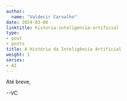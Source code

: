```yaml
---
author:
  name: "Valdecir Carvalho"
date: 2024-03-08
linktitle: historia-inteligencia-artificial
type:
- post
- posts
title: A História da Inteligência Artificial
weight: 1
series:
- AI
---
```


Até breve,

--VC
